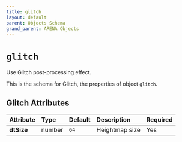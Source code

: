 ```yaml
---
title: glitch
layout: default
parent: Objects Schema
grand_parent: ARENA Objects
---
```


<!--CAUTION: This file is autogenerated from https://github.com/arenaxr/arena-schemas. Changes made here may be overwritten.-->


`glitch`
========


Use Glitch post-processing effect.

This is the schema for Glitch, the properties of object `glitch`.

Glitch Attributes
------------------

|Attribute|Type|Default|Description|Required|
| :--- | :--- | :--- | :--- | :--- |
|**dtSize**|number|```64```|Heightmap size|Yes|
